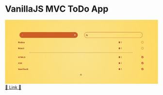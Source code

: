 # VanillaJS MVC ToDo App

![](./images/app.png)  
[💫 Link 💫](https://baek.dev/vanillajs-todo/index.html)
